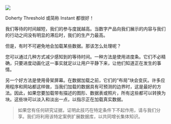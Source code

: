 ![](https://hype4.academy/_next/image?url=https%3A%2F%2Fa.storyblok.com%2Ff%2F117250%2F2400x1350%2Fd4486782ff%2Fdoherty-threashold.jpg&w=1024&q=75)

Doherty Threshold 或简称 Instant 都很好！

我们等待的时间越短，我们的参与度就越高。当数字产品向我们展示的内容与我们的行动之间没有明显的滞后时，我们的生产力最高。

但是，有时不可避免地会加载某些数据。那该怎么处理呢？

您可以通过几种方式减少感知到的等待时间。一种方法是使用进度条。它们不必精确，只要进度动画化这一事实就足以让用户平静下来，让他们知道正在发生的事情。

另一个好方法是使用骨架屏幕。在数据加载之前，它们的“布局”块会变灰。许多应用程序和网站都这样做，当我们加载的数据具有可预测的边界时，这是最好的方法。因此，如果您要加载带有描述的图形、数据表或照片，所有这些都可以转换为块。这些块可以淡入和淡出一点，以指示正在加载真实数据。

>如果您有任何研究证据，证明此技巧在特定条件下不起作用，请与我们分享。我们将利用该特定案例扩展数据库，以共同增长集体知识。